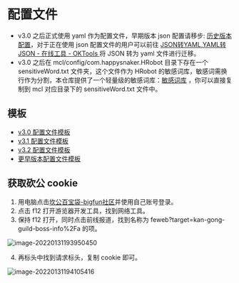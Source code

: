 # 配置文件

- v3.0 之后正式使用 yaml 作为配置文件，早期版本 json 配置请移步: [历史版本配置](version/V2&V1_CONFIG.md)，对于正在使用 json 配置文件的用户可以前往 [JSON转YAML,YAML转JSON - 在线工具 - OKTools ](https://oktools.net/json2yaml)将 JSON 转为 yaml 文件进行迁移。
- v3.0 之后在 mcl/config/com.happysnaker.HRobot 目录下存在一个 sensitiveWord.txt 文件夹，这个文件作为 HRobot 的敏感词库，敏感词需换行作为分割，本仓库提供了一个轻量级的敏感词库：[敏感词库](./sensitiveWord.txt) ，你可以直接复制到 mcl 对应目录下的 sensitiveWord.txt 文件中。

## 模板

- [v3.0 配置文件模板](./version/v3.0_config.md)
- [v3.1 配置文件模板](./version/v3.1_config.md)
- [v3.2 配置文件模板](./version/v3.2_config.md)
- [更早版本配置文件模板](./version/V2&V1_CONFIG.md)

## 获取砍公 cookie

1. 用电脑点击[坎公百宝袋-bigfun社区](https://www.bigfun.cn/tools/gt/)并使用自己账号登录。
2. 点击 f12 打开游览器开发工具，找到网络工具。
3. 保持 f12 打开，同时点击前线报道，找到名称为 feweb?target=kan-gong-guild-boss-info%2Fa 的项。

![image-20220131193950450](https://happysnaker-1306579962.cos.ap-nanjing.myqcloud.com/img/typora/image-20220131193950450.png)

4. 再标头中找到请求标头，复制 cookie 即可。

![image-20220131194105416](https://happysnaker-1306579962.cos.ap-nanjing.myqcloud.com/img/typora/image-20220131194105416.png)





















